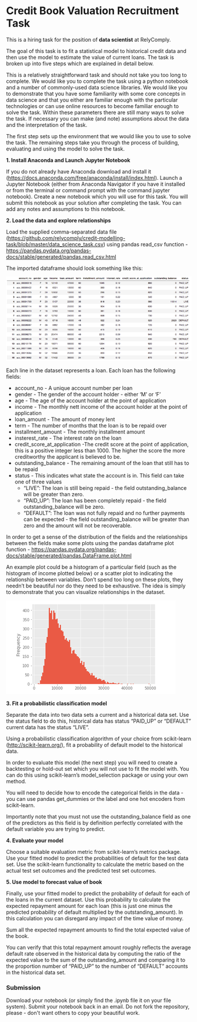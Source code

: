 Credit Book Valuation Recruitment Task
======================================

This is a hiring task for the position of **data scientist** at RelyComply.

The goal of this task is to fit a statistical model to historical credit data and then use the model to estimate the value of current loans. The task is broken up into five steps which are explained in detail below.

This is a relatively straightforward task and should not take you too long to complete. We would like you to complete the task using a python notebook and a number of commonly-used data science libraries. We would like you to demonstrate that you have some familiarity with some core concepts in data science and that you either are familiar enough with the particular technologies or can use online resources to become familiar enough to solve the task. Within these parameters there are still many ways to solve the task. If necessary you can make (and note) assumptions about the data and the interpretation of the task.

The first step sets up the environment that we would like you to use to solve the task. The remaining steps take you through the process of building, evaluating and using the model to solve the task.

**1. Install Anaconda and Launch Jupyter Notebook**

If you do not already have Anaconda download and install it (https://docs.anaconda.com/free/anaconda/install/index.html). Launch a Jupyter Notebook (either from Anaconda Navigator if you have it installed or from the terminal or command prompt with the command jupyter notebook). Create a new notebook which you will use for this task. You will submit this notebook as your solution after completing the task. You can add any notes and assumptions to this notebook.


**2. Load the data and explore relationships**

Load the supplied comma-separated data file (https://github.com/relycomply/credit-modelling-task/blob/master/data_science_task.csv) using pandas read_csv function - https://pandas.pydata.org/pandas-docs/stable/generated/pandas.read_csv.html

The imported dataframe should look something like this:

![Pandas dataframe](img/pandas-data.png)


Each line in the dataset represents a loan. Each loan has the following fields:
* account_no - A unique account number per loan
* gender - The gender of the account holder - either ‘M’ or ‘F’
* age - The age of the account holder at the point of application
* income - The monthly nett income of the account holder at the point of application
* loan_amount - The amount of money lent
* term - The number of months that the loan is to be repaid over
* installment_amount - The monthly installment amount
* insterest_rate - The interest rate on the loan
* credit_score_at_application -The credit score at the point of application, this is a positive integer less than 1000. The higher the score the more creditworthy the applicant is believed to be.
* outstanding_balance - The remaining amount of the loan that still has to be repaid
* status - This indicates what state the account is in. This field can take one of three values 
   * “LIVE”: The loan is still being repaid - the field outstanding_balance will be greater than zero.
   * “PAID_UP”: The loan has been completely repaid - the field outstanding_balance will be zero.
   * “DEFAULT”: The loan was not fully repaid and no further payments can be expected - the field outstanding_balance will be greater than zero and the amount will not be recoverable.

In order to get a sense of the distribution of the fields and the relationships between the fields make some plots using the pandas dataframe plot function  - https://pandas.pydata.org/pandas-docs/stable/generated/pandas.DataFrame.plot.html 

An example plot could be a histogram of a particular field (such as the histogram of income plotted below) or a scatter plot to indicating the relationship between variables. Don’t spend too long on these plots, they needn’t be beautiful nor do they need to be exhaustive. The idea is simply to demonstrate that you can visualize relationships in the dataset.

![Income histogram](img/income-histogram.png)

**3. Fit a probabilistic classification model**

Separate the data into two data sets a current and a historical data set. Use the status field to do this, historical data has status “PAID_UP” or “DEFAULT” current data has the status “LIVE”. 

Using a probabilistic classification algorithm of your choice from scikit-learn (http://scikit-learn.org/), fit a probability of default model to the historical data. 

In order to evaluate this model (the next step) you will need to create a backtesting or hold-out set which you will not use to fit the model with. You can do this using scikit-learn’s model_selection package or using your own method.

You will need to decide how to encode the categorical fields in the data - you can use pandas get_dummies or the label and one hot encoders from scikit-learn.


Importantly note that you must not use the outstanding_balance field as one of the predictors as this field is by definition perfectly correlated with the default variable you are trying to predict.

**4. Evaluate your model**

Choose a suitable evaluation metric from scikit-learn’s metrics package. Use your fitted model to predict the probabilities of default for the test data set. Use the scikit-learn functionality to calculate the metric based on the actual test set outcomes and the predicted test set outcomes.


**5. Use model to forecast value of book**

Finally, use your fitted model to predict the probability of default for each of the loans in the current dataset. Use this probability to calculate the expected repayment amount for each loan (this is just one minus the predicted probability of default multiplied by the outstanding_amount). In this calculation you can disregard any impact of the time value of money. 

Sum all the expected repayment amounts to find the total expected value of the book. 

You can verify that this total repayment amount roughly reflects the average default rate observed in the historical data by computing the ratio of the expected value to the sum of the outstanding_amount and comparing it to the proportion number of “PAID_UP” to the number of “DEFAULT” accounts in the historical data set.

### Submission

Download your notebook (or simply find the .ipynb file it on your file system). Submit your notebook back in an email. Do not fork the repository, please - don't want others to copy your beautiful work.
